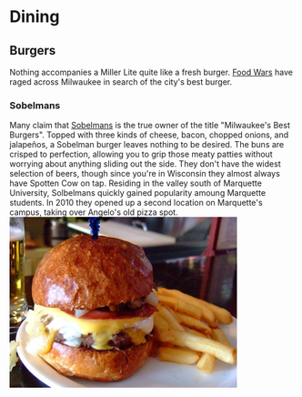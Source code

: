 # Dining

## Burgers

Nothing accompanies a Miller Lite quite like a fresh burger.  [Food Wars](http://www.milwaukeefood.com/blog/?p=729) have raged across Milwaukee in search of the city's best burger.

### Sobelmans

Many claim that [Sobelmans](http://www.milwaukeesbestburgers.com/) is the true owner of the title "Milwaukee's Best Burgers".  Topped with three kinds of cheese, bacon, chopped onions, and jalapeños, a Sobelman burger leaves nothing to be desired.  The buns are crisped to perfection, allowing you to grip those meaty patties without worrying about anything sliding out the side.  They don't have the widest selection of beers, though since you're in Wisconsin they almost always have Spotten Cow on tap.  Residing in the valley south of Marquette University, Solbelmans quickly gained popularity amoung Marquette students.  In 2010 they opened up a second location on Marquette's campus, taking over Angelo's old pizza spot.
![](img/sobelmans.jpg)
